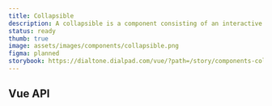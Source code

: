 ```yaml
---
title: Collapsible
description: A collapsible is a component consisting of an interactive anchor that toggled the expandable/collapsible element.
status: ready
thumb: true
image: assets/images/components/collapsible.png
figma: planned
storybook: https://dialtone.dialpad.com/vue/?path=/story/components-collapsible--default
---
```


<code-well-header>
  <div>
    <dt-collapsible
      class="d-fc-primary"
      anchorText="Label 1"
      maxWidth="340px"
      initial-focus-element="first"
      >
      <template #content>
        <div class="d-ta-center d-ba d-bc-gold-400 d-bgc-gold-100 d-bas-dotted d-baw2 d-p8 d-code-small">(content slot)</div>
      </template>
    </dt-collapsible>
    <dt-collapsible
      anchorText="Label 2"
      maxWidth="340px"
      initial-focus-element="first"
    >
      <template #content>
        <div class="d-ta-center d-ba d-bc-gold-400 d-bgc-gold-100 d-bas-dotted d-baw2 d-p8 d-code-small">(content slot)</div>
      </template>
    </dt-collapsible>
  </div>
</code-well-header>

## Vue API

<component-vue-api component-name="collapsible" />
